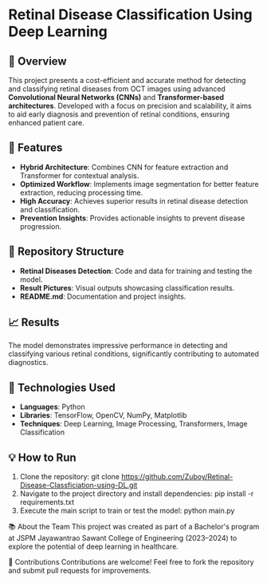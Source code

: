 # Retinal Disease Classification Using Deep Learning

## 🌟 Overview
This project presents a cost-efficient and accurate method for detecting and classifying retinal diseases from OCT images using advanced **Convolutional Neural Networks (CNNs)** and **Transformer-based architectures**. Developed with a focus on precision and scalability, it aims to aid early diagnosis and prevention of retinal conditions, ensuring enhanced patient care.

## 🚀 Features
- **Hybrid Architecture**: Combines CNN for feature extraction and Transformer for contextual analysis.
- **Optimized Workflow**: Implements image segmentation for better feature extraction, reducing processing time.
- **High Accuracy**: Achieves superior results in retinal disease detection and classification.
- **Prevention Insights**: Provides actionable insights to prevent disease progression.

## 📂 Repository Structure
- **Retinal Diseases Detection**: Code and data for training and testing the model.
- **Result Pictures**: Visual outputs showcasing classification results.
- **README.md**: Documentation and project insights.

## 📈 Results
The model demonstrates impressive performance in detecting and classifying various retinal conditions, significantly contributing to automated diagnostics.

## 🔧 Technologies Used
- **Languages**: Python
- **Libraries**: TensorFlow, OpenCV, NumPy, Matplotlib
- **Techniques**: Deep Learning, Image Processing, Transformers, Image Classification

## 💡 How to Run
1. Clone the repository:
   git clone https://github.com/Zuboy/Retinal-Disease-Classficiation-using-DL.git
2. Navigate to the project directory and install dependencies:
   pip install -r requirements.txt
3. Execute the main script to train or test the model:
   python main.py

📚 About the Team
This project was created as part of a Bachelor's program at JSPM Jayawantrao Sawant College of Engineering (2023–2024) to explore the potential of deep learning in healthcare.

🤝 Contributions
Contributions are welcome! Feel free to fork the repository and submit pull requests for improvements.
